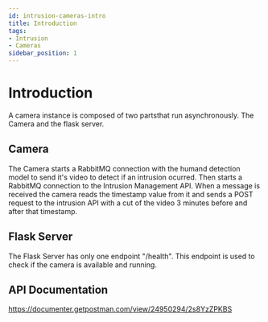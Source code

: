 ```yaml
---
id: intrusion-cameras-intro
title: Introduction
tags:
- Intrusion
- Cameras
sidebar_position: 1
---
```

# Introduction

A camera instance is composed of two partsthat run asynchronously. The Camera and the flask server.

## Camera
The Camera starts a RabbitMQ connection with the humand detection model to send it's video to detect if an intrusion ocurred. Then starts a RabbitMQ connection to the Intrusion Management API. When a message is received the camera reads the timestamp value from it and sends a POST request to the intrusion API with a cut of the video 3 minutes before and after that timestamp. 


## Flask Server
The Flask Server has only one endpoint "/health". This endpoint is used to check if the camera is available and running.

## API Documentation

https://documenter.getpostman.com/view/24950294/2s8YzZPKBS
